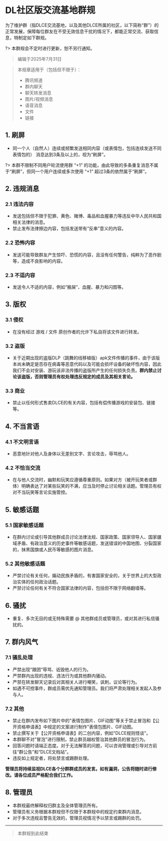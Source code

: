 # DL社区版交流基地群规

为了维护群（指DLCE交流基地，以及其他DLCE所属的社区，以下简称“群”）的正常发展，保障每位群友在不受无效信息干扰的情况下，都能正常交流、获取信息，特制定如下群规。

?> 本群规会不定时进行更新，恕不另行通知。

> 编辑于2025年7月31日

> 本规章适用于（包括但不限于）：
> - 腾讯频道
> - 群内聊天
> - 聊天转发消息
> - 图片/视频消息
> - 语音消息
> - 文件
> - 链接

## 1. 刷屏
- 同一个人（自然人）连续或频繁发送相同内容（或表情包，包括连续发送不同表情包的） 消息达到3条及以上的，视为“刷屏”。

?> 本群不限制不同用户轮流使用群 “+1” 的功能，由此导致的多条重复消息不属于“刷屏”，但同一个用户连续或多次使用 “+1” 超过3条的依然属于“刷屏”。

## 2. 违规消息
### 2.1 违法内容
- 发送包括但不限于犯罪、黄色、赌博、毒品和血腥暴力等违反中华人民共和国相关法律的消息。
- 禁止发布法律擦边内容，包括发送带有“反串”意义的内容。

### 2.2 恐怖内容
- 发送可能导致群友产生惊吓、恐慌的内容，且没有任何警告，纯粹为了恶作剧等，造成不良影响的内容。

### 2.3 不适内容
- 发送令人不适的内容，例如“搬屎”、血腥、暴力和闪图等。

## 3. 版权
### 3.1 侵权
- 在没有经过 游戏 / 文件 原创作者的允许下私自将该文件进行转发。

### 3.2 盗版
- 关于近期出现的盗版DLP（跳舞的线移植版）apk文件传播的事件，由于该版本尚未确定是否存在病毒等恶意代码以及可能会损坏设备的破坏性内容，因此我们不会对安装、游玩该非法传播的盗版所产生的任何损失负责。**群内禁止讨论该盗版，否则管理员有权处理违反规定的成员及其相关言论。**

### 3.3 商业
- 禁止以任何形式售卖DLCE的有关内容，包括有偿传播游戏的安装包、链接等。

## 4. 不当言语
### 4.1 不文明言语
- 恶意地针对他人及身体以无差别文字、言论攻击，辱骂他人。

### 4.2 不恰当交流 
- 在与他人交流时，幽默和玩笑应遵循尊重原则。如果对方（被开玩笑者或群体）明确表达了对某些玩笑的不满，应当及时停止讨论相关话题。管理员有权对不当玩笑等言论实施管控。

## 5. 敏感话题
### 5.1 国家敏感话题
- 在群内讨论或引导其他群成员讨论法律法规、国家政策、国家领导人、国家疆域矛盾、有政治意义的历史事件等敏感话题，发送错误的中国地图、分裂国家的，抹黑国旗或人民币等敏感的图片消息。

### 5.2 其他敏感话题
- 严禁讨论有关任何，煽动民族矛盾的，有害国家安全的，关于世界上的大型政治实体的任何政治话题。
- 严禁讨论任何有关不符合国家法律的内容，包括但不限于网络翻墙等。

## 6. 骚扰
- 重复、多次无目的或无特殊需要 @ 其他群成员或管理员，或对其进行私信骚扰的。

## 7. 群内风气
### 7.1 骚乱处理
- 严禁出现“跟团”辱骂、诋毁他人的行为。
- 严禁群内出现的违规、违法行为或其他群内骚动。
- 严禁在转发聊天记录后对其相关人进行嘲笑，讽刺，议论等行为。
- 如遇不可控事件，群成员需优先通知管理员。我们将严肃处理相关发起人及参与人。

### 7.2 其他
- 禁止在群内发布如下图片中的"表情包图片、GIF动图"等关于禁止冒泡和【公开资格申请表】中规定的文案进行制作"表情包图片、GIF动图。
- 禁止撰写关于【公开资格申请表】的二创内容，例如"DLCE规则怪谈"。
- 本群聊不对"冒泡"进行限制，禁止群员越权管治其他群员的冒泡行为。
- 回答问题时请端正态度。对于无法解答的问题，可以咨询管理或引导对方前往“群公告”和“DLCE文档站”。
- 违反如上规定者，将处禁言或踢群处理。

**管理员将持续监视DLCE各个分群群成员的发言。如有漏洞，公告将随时进行修改。请各位成员严格配合我们工作。**

## 8. 管理员

- 本群规最终解释权归群主及全体管理员所有。
- 管理员有义务根据本群规但不仅限于本群规中的规定约束群内消息。
- 对于多次违规且警告无效的，管理员视情况予以禁言或踢群的处罚。

--------

> 本群规到此结束
